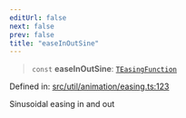 ```yaml
---
editUrl: false
next: false
prev: false
title: "easeInOutSine"
---
```


> `const` **easeInOutSine**: [`TEasingFunction`](/api/fabric/namespaces/util/type-aliases/teasingfunction/)

Defined in: [src/util/animation/easing.ts:123](https://github.com/fabricjs/fabric.js/blob/977f797255d8c56b5b68360b0d45bed33697d2e8/src/util/animation/easing.ts#L123)

Sinusoidal easing in and out
